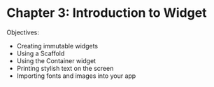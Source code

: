 # Chapter 3: Introduction to Widget

Objectives:

- Creating immutable widgets
- Using a Scaffold
- Using the Container widget
- Printing stylish text on the screen
- Importing fonts and images into your app
